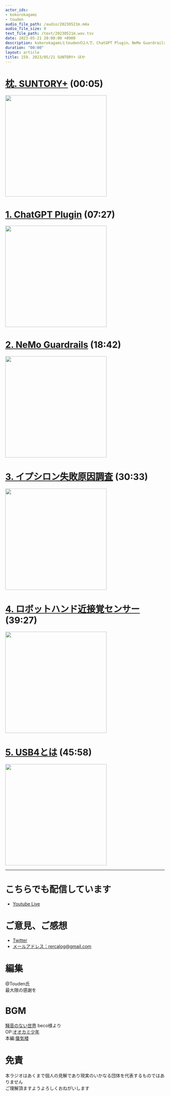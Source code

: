 ```yaml
---
actor_ids:
- kokorokagami
- touden
audio_file_path: /audio/20230521m.m4a
audio_file_size: 0
text_file_path: /text/20230521m.wav.tsv
date: 2023-05-21 20:00:00 +0900
description: kokorokagamiとtoudenの2人で、ChatGPT Plugin、NeMo Guardrails など について話しました。
duration: "00:00"
layout: article
title: 159. 2023/05/21 SUNTORY+ ほか
---
```


# [枕. SUNTORY+](https://www.suntory.co.jp/company/digital/innovation/suntoryplus.html) (00:05)

[<img src="https://www.suntory.co.jp/company/digital/assets/img/contents/img_suntoryplus_1.webp" width="320dp">](https://www.suntory.co.jp/company/digital/innovation/suntoryplus.html)

# [1. ChatGPT Plugin](https://openai.com/blog/chatgpt-plugins) (07:27)

[<img src="https://images.openai.com/blob/c51f2c96-3595-48ae-9fb6-165563fbb086/chat-plugins.png?trim=0,0,0,0&width=1400" width="320dp">](https://openai.com/blog/chatgpt-plugins)

# [2. NeMo Guardrails](https://pc.watch.impress.co.jp/docs/news/1496406.html) (18:42)

[<img src="https://asset.watch.impress.co.jp/img/pcw/docs/1496/406/001_l.jpg" width="320dp">](https://pc.watch.impress.co.jp/docs/news/1496406.html)

# [3. イプシロン失敗原因調査](https://www.sankei.com/article/20230519-JWH2ZND4BFLTLGHIYVAQFXV5VQ/) (30:33)

[<img src="https://www.sankei.com/resizer/6O16D5vx6HRRGdQZ7eCSqwli1Nc=/730x0/smart/filters:quality(50)/cloudfront-ap-northeast-1.images.arcpublishing.com/sankei/4IGZVJXH6JO7NEVXV7TSD4ZJ34.jpg" width="320dp">](https://www.sankei.com/article/20230519-JWH2ZND4BFLTLGHIYVAQFXV5VQ/)

# [4. ロボットハンド近接覚センサー](https://monoist.itmedia.co.jp/mn/articles/2305/17/news075.html) (39:27)

[<img src="https://image.itmedia.co.jp/mn/articles/2305/17/mn0517_thinker_001_w400.jpg" width="320dp">](https://monoist.itmedia.co.jp/mn/articles/2305/17/news075.html)

# [5. USB4とは](https://www.logitec.co.jp/data_recovery/column/vol121/) (45:58)

[<img src="https://www.nichepcgamer.com/wp-content/uploads/2022/10/usb-names.jpg" width="320dp">](https://www.logitec.co.jp/data_recovery/column/vol121/)

___

# こちらでも配信しています
- [Youtube Live](https://www.youtube.com/channel/UCD1zo-WnyFdE5w0pqvKblkA)

# ご意見、ご感想
- [Twitter](https://twitter.com/recalog1)
- [メールアドレス：rercalog@gmail.com](rercalog@gmail.com)

# 編集

@Touden氏  
最大限の感謝を  

# BGM

[騒音のない世界](http://noiselessworld.net/) beco様より  
OP:[オオカミ少年](https://soundcloud.com/baron1_3/wolfboy)  
本編:[蜃気楼](https://soundcloud.com/baron1_3/shinkirou)  

# 免責

本ラジオはあくまで個人の見解であり現実のいかなる団体を代表するものではありません  
ご理解頂ますようよろしくおねがいします  
